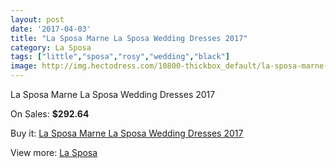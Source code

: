 ```yaml
---
layout: post
date: '2017-04-03'
title: "La Sposa Marne La Sposa Wedding Dresses 2017"
category: La Sposa
tags: ["little","sposa","rosy","wedding","black"]
image: http://img.hectodress.com/10800-thickbox_default/la-sposa-marne-la-sposa-wedding-dresses-2013.jpg
---
```

La Sposa Marne La Sposa Wedding Dresses 2017

On Sales: **$292.64**
<a href="https://www.hectodress.com/la-sposa/5335-la-sposa-marne-la-sposa-wedding-dresses-2013.html"><amp-img layout="responsive" width="600" height="600" src="//img.hectodress.com/10800-thickbox_default/la-sposa-marne-la-sposa-wedding-dresses-2013.jpg" alt="La Sposa Marne La Sposa Wedding Dresses 2017 0" /></a>
<a href="https://www.hectodress.com/la-sposa/5335-la-sposa-marne-la-sposa-wedding-dresses-2013.html"><amp-img layout="responsive" width="600" height="600" src="//img.hectodress.com/10802-thickbox_default/la-sposa-marne-la-sposa-wedding-dresses-2013.jpg" alt="La Sposa Marne La Sposa Wedding Dresses 2017 1" /></a>
<a href="https://www.hectodress.com/la-sposa/5335-la-sposa-marne-la-sposa-wedding-dresses-2013.html"><amp-img layout="responsive" width="600" height="600" src="//img.hectodress.com/10801-thickbox_default/la-sposa-marne-la-sposa-wedding-dresses-2013.jpg" alt="La Sposa Marne La Sposa Wedding Dresses 2017 2" /></a>

Buy it: [La Sposa Marne La Sposa Wedding Dresses 2017](https://www.hectodress.com/la-sposa/5335-la-sposa-marne-la-sposa-wedding-dresses-2013.html "La Sposa Marne La Sposa Wedding Dresses 2017")

View more: [La Sposa](https://www.hectodress.com/90-la-sposa "La Sposa")